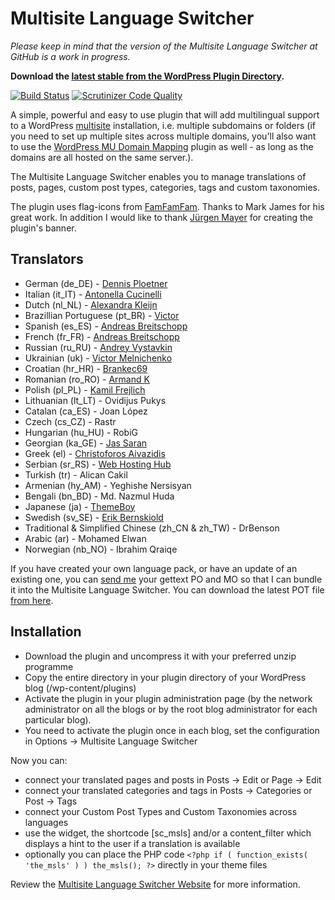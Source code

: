 # Multisite Language Switcher

_Please keep in mind that the version of the Multisite Language Switcher at GitHub is a work in progress._

**Download the [latest stable from the WordPress Plugin Directory](http://downloads.wordpress.org/plugin/multisite-language-switcher.zip).**
 
[![Build Status](https://api.travis-ci.org/lloc/Multisite-Language-Switcher.png)](https://api.travis-ci.org/lloc/Multisite-Language-Switcher)
[![Scrutinizer Code Quality](https://scrutinizer-ci.com/g/lloc/Multisite-Language-Switcher/badges/quality-score.png?s=a2e5dbac2690bbd427f2d48b84473482e7e24fdb)](https://scrutinizer-ci.com/g/lloc/Multisite-Language-Switcher/)

A simple, powerful and easy to use plugin that will add 
multilingual support to a WordPress 
[multisite](http://codex.wordpress.org/Create_A_Network) 
installation, i.e. multiple subdomains or folders (if you need to 
set up multiple sites across multiple domains, you'll also want to 
use the
[WordPress MU Domain Mapping](http://wordpress.org/extend/plugins/wordpress-mu-domain-mapping/)
plugin as well - as long as the domains are all hosted on the 
same server.).

The Multisite Language Switcher enables you to manage translations of 
posts, pages, custom post types, categories, tags and custom taxonomies.

The plugin uses flag-icons from [FamFamFam](http://famfamfam.com). 
Thanks to Mark James for his great work. In addition I would like to 
thank [Jürgen Mayer](http://blog.jrmayer.co/) for creating the plugin's 
banner.

## Translators

*  German (de_DE) - [Dennis Ploetner](http://lloc.de/) 
*  Italian (it_IT) - [Antonella Cucinelli](http://www.freely.de/)
*  Dutch (nl_NL) - [Alexandra Kleijn](http://www.buurtaal.de/) 
*  Brazillian Portuguese (pt_BR) - [Victor](http://www.coolweb.com.br/)
*  Spanish (es_ES) - [Andreas Breitschopp](http://www.ab-weblog.com/en/) 
*  French (fr_FR) - [Andreas Breitschopp](http://www.ab-tools.com/en/)
*  Russian (ru_RU) - [Andrey Vystavkin](http://j4vk.com/)
*  Ukrainian (uk) - [Victor Melnichenko](http://worm.org.ua/)
*  Croatian (hr_HR) - [Brankec69](https://github.com/Brankec69)
*  Romanian (ro_RO) - [Armand K](http://caveatlector.eu/)
*  Polish (pl_PL) - [Kamil Frejlich](http://www.mojito-networks.com/)
*  Lithuanian (lt_LT) - Ovidijus Pukys
*  Catalan (ca_ES) - Joan López
*  Czech (cs_CZ) - Rastr
*  Hungarian (hu_HU) - RobiG
*  Georgian (ka_GE) - [Jas Saran](http://www.gwebpro.com/)
*  Greek (el) - [Christoforos Aivazidis](http://www.aivazidis.org/)
*  Serbian (sr_RS) - [Web Hosting Hub](http://www.webhostinghub.com/)
*  Turkish (tr) - Alican Cakil
*  Armenian (hy_AM) - Yeghishe Nersisyan
*  Bengali (bn_BD) - Md. Nazmul Huda
*  Japanese (ja) - [ThemeBoy](http://themeboy.com/)
*  Swedish (sv_SE) - [Erik Bernskiold](http://www.bernskioldmedia.com/)
*  Traditional & Simplified Chinese (zh_CN & zh_TW) - DrBenson
*  Arabic (ar) - Mohamed Elwan
*  Norwegian (nb_NO) - Ibrahim Qraiqe

If you have created your own language pack, or have an update of an 
existing one, you can [send me](mailto:re@lloc.de) your gettext PO 
and MO so that I can bundle it into the Multisite Language Switcher. 
You can download the latest POT file
[from here](https://github.com/lloc/Multisite-Language-Switcher/blob/master/languages/default.pot).

## Installation

*  Download the plugin and uncompress it with your preferred unzip programme
*  Copy the entire directory in your plugin directory of your WordPress blog (/wp-content/plugins)
*  Activate the plugin in your plugin administration page (by the network administrator on all the blogs or by the root blog administrator for each particular blog).
*  You need to activate the plugin once in each blog, set the configuration in Options -> Multisite Language Switcher

Now you can: 

*  connect your translated pages and posts in Posts -> Edit or Page -> Edit
*  connect your translated categories and tags in Posts -> Categories or Post -> Tags
*  connect your Custom Post Types and Custom Taxonomies across languages
*  use the widget, the shortcode [sc_msls] and/or a content_filter which displays a hint to the user if a translation is available
*  optionally you can place the PHP code `<?php if ( function_exists( 'the_msls' ) ) the_msls(); ?>` directly in your theme files

Review the [Multisite Language Switcher Website](http://msls.co/) for more information.
